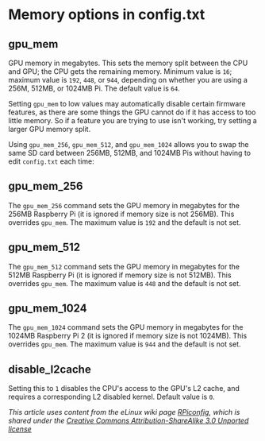 # Memory options in config.txt

## gpu_mem

GPU memory in megabytes. This sets the memory split between the CPU and GPU; the CPU gets the remaining memory. Minimum value is `16`; maximum value is `192`, `448`, or `944`, depending on whether you are using a 256M, 512MB, or 1024MB Pi. The default value is `64`.

Setting `gpu_mem` to low values may automatically disable certain firmware features, as there are some things the GPU cannot do if it has access to too little memory. So if a feature you are trying to use isn't working, try setting a larger GPU memory split.

Using `gpu_mem_256`, `gpu_mem_512`, and `gpu_mem_1024` allows you to swap the same SD card between 256MB, 512MB, and 1024MB Pis without having to edit `config.txt` each time:

## gpu_mem_256

The `gpu_mem_256` command sets the GPU memory in megabytes for the 256MB Raspberry Pi (it is ignored if memory size is not 256MB). This overrides `gpu_mem`. The maximum value is `192` and the default is not set.

## gpu_mem_512

The `gpu_mem_512` command sets the GPU memory in megabytes for the 512MB Raspberry Pi (it is ignored if memory size is not 512MB). This overrides `gpu_mem`. The maximum value is `448` and the default is not set.

## gpu_mem_1024

The `gpu_mem_1024` command sets the GPU memory in megabytes for the 1024MB Raspberry Pi 2 (it is ignored if memory size is not 1024MB). This overrides `gpu_mem`. The maximum value is `944` and the default is not set.

## disable_l2cache

Setting this to `1` disables the CPU's access to the GPU's L2 cache, and requires a corresponding L2 disabled kernel. Default value is `0`.

*This article uses content from the eLinux wiki page [RPiconfig](http://elinux.org/RPiconfig), which is shared under the [Creative Commons Attribution-ShareAlike 3.0 Unported license](http://creativecommons.org/licenses/by-sa/3.0/)*
